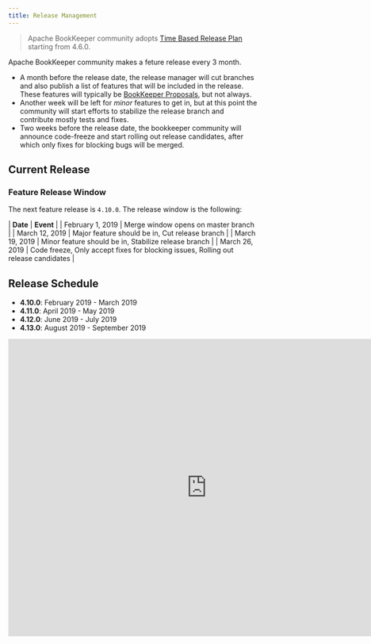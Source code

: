 ```yaml
---
title: Release Management
---
```


> Apache BookKeeper community adopts [Time Based Release Plan](https://cwiki.apache.org/confluence/display/BOOKKEEPER/BP-13+-+Time+Based+Release+Plan) starting from 4.6.0.

Apache BookKeeper community makes a feture release every 3 month.

- A month before the release date, the release manager will cut branches and also publish a list of features that will be included in the release. These features will typically
    be [BookKeeper Proposals](https://cwiki.apache.org/confluence/display/BOOKKEEPER/BookKeeper+Proposals), but not always.
- Another week will be left for *minor* features to get in, but at this point the community will start efforts to stabilize the release branch and contribute mostly tests and fixes.
- Two weeks before the release date, the bookkeeper community will announce code-freeze and start rolling out release candidates, after which only fixes for blocking bugs will be merged.

## Current Release

### Feature Release Window

The next feature release is `4.10.0`. The release window is the following:

| **Date** | **Event** |
| February 1, 2019 | Merge window opens on master branch |
| March 12, 2019 | Major feature should be in, Cut release branch |
| March 19, 2019 | Minor feature should be in, Stabilize release branch |
| March 26, 2019 | Code freeze, Only accept fixes for blocking issues, Rolling out release candidates |

## Release Schedule

- **4.10.0**: February 2019 - March 2019
- **4.11.0**: April 2019 - May 2019
- **4.12.0**: June 2019 - July 2019
- **4.13.0**: August 2019 - September 2019

<iframe src="https://calendar.google.com/calendar/embed?src=aam1p2gcoa40n68a6duflnva7c%40group.calendar.google.com&ctz=America/Los_Angeles" style="border: 0" width="800" height="600" frameborder="0" scrolling="no"></iframe>
